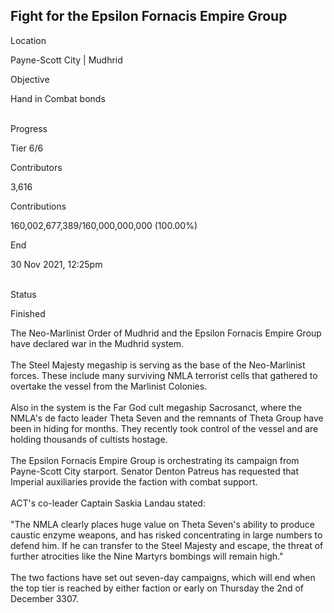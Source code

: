 ## Fight for the Epsilon Fornacis Empire Group

Location

Payne-Scott City \| Mudhrid

Objective

Hand in Combat bonds

\
Progress

Tier 6/6

Contributors

3,616

Contributions

160,002,677,389/160,000,000,000 (100.00%)

End

30 Nov 2021, 12:25pm

\
Status

Finished

The Neo-Marlinist Order of Mudhrid and the Epsilon Fornacis Empire Group
have declared war in the Mudhrid system.\
\
The Steel Majesty megaship is serving as the base of the Neo-Marlinist
forces. These include many surviving NMLA terrorist cells that gathered
to overtake the vessel from the Marlinist Colonies.\
\
Also in the system is the Far God cult megaship Sacrosanct, where the
NMLA\'s de facto leader Theta Seven and the remnants of Theta Group have
been in hiding for months. They recently took control of the vessel and
are holding thousands of cultists hostage.\
\
The Epsilon Fornacis Empire Group is orchestrating its campaign from
Payne-Scott City starport. Senator Denton Patreus has requested that
Imperial auxiliaries provide the faction with combat support.\
\
ACT\'s co-leader Captain Saskia Landau stated:\
\
\"The NMLA clearly places huge value on Theta Seven\'s ability to
produce caustic enzyme weapons, and has risked concentrating in large
numbers to defend him. If he can transfer to the Steel Majesty and
escape, the threat of further atrocities like the Nine Martyrs bombings
will remain high.\"\
\
The two factions have set out seven-day campaigns, which will end when
the top tier is reached by either faction or early on Thursday the 2nd
of December 3307.
